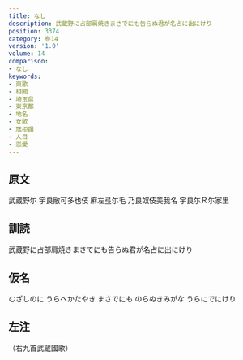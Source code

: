 ```yaml
---
title: なし
description: 武蔵野に占部肩焼きまさでにも告らぬ君が名占に出にけり
position: 3374
category: 巻14
version: '1.0'
volume: 14
comparison:
- なし
keywords:
- 東歌
- 相聞
- 埼玉県
- 東京都
- 地名
- 女歌
- 尫柜蹋
- 人目
- 恋愛
---
```


## 原文

武蔵野尓 宇良敝可多也伎 麻左弖尓毛 乃良奴伎美我名 宇良尓Ｒ尓家里

## 訓読

武蔵野に占部肩焼きまさでにも告らぬ君が名占に出にけり

## 仮名

むざしのに うらへかたやき まさでにも のらぬきみがな うらにでにけり

## 左注

（右九首武蔵國歌）
